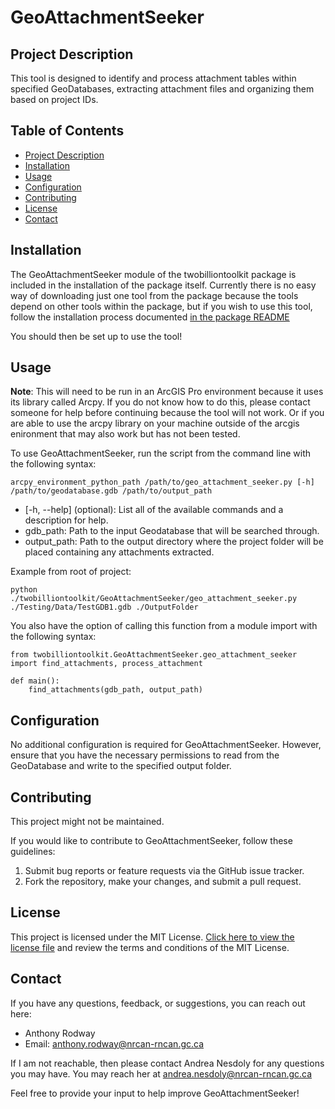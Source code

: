 # GeoAttachmentSeeker

## Project Description

This tool is designed to identify and process attachment tables within specified GeoDatabases, extracting attachment files and organizing them based on project IDs.

## Table of Contents

- [Project Description](#project-description)
- [Installation](#installation)
- [Usage](#usage)
- [Configuration](#configuration)
- [Contributing](#contributing)
- [License](#license)
- [Contact](#contact)

## Installation

The GeoAttachmentSeeker module of the twobilliontoolkit package is included in the installation of the package itself. Currently there is no easy way of downloading just one tool from the package because the tools depend on other tools within the package, but if you wish to use this tool, follow the installation process documented [in the package README](../../README.md)

You should then be set up to use the tool!

## Usage

**Note**: This will need to be run in an ArcGIS Pro environment because it uses its library called Arcpy. If you do not know how to do this, please contact someone for help before continuing because the tool will not work. Or if you are able to use the arcpy library on your machine outside of the arcgis enironment that may also work but has not been tested.

To use GeoAttachmentSeeker, run the script from the command line with the following syntax:
```
arcpy_environment_python_path /path/to/geo_attachment_seeker.py [-h] /path/to/geodatabase.gdb /path/to/output_path
```
- [-h, --help] (optional): List all of the available commands and a description for help.
- gdb_path: Path to the input Geodatabase that will be searched through.
- output_path: Path to the output directory where the project folder will be placed containing any attachments extracted.

Example from root of project:
```
python ./twobilliontoolkit/GeoAttachmentSeeker/geo_attachment_seeker.py ./Testing/Data/TestGDB1.gdb ./OutputFolder
```

You also have the option of calling this function from a module import with the following syntax:
```
from twobilliontoolkit.GeoAttachmentSeeker.geo_attachment_seeker import find_attachments, process_attachment

def main():
    find_attachments(gdb_path, output_path)
```

## Configuration

No additional configuration is required for GeoAttachmentSeeker. However, ensure that you have the necessary permissions to read from the GeoDatabase and write to the specified output folder.

## Contributing

This project might not be maintained.

If you would like to contribute to GeoAttachmentSeeker, follow these guidelines:

1. Submit bug reports or feature requests via the GitHub issue tracker.
2. Fork the repository, make your changes, and submit a pull request.

## License

This project is licensed under the MIT License. [Click here to view the license file](../LICENSE) and review the terms and conditions of the MIT License.

## Contact

If you have any questions, feedback, or suggestions, you can reach out here:

- Anthony Rodway
- Email: anthony.rodway@nrcan-rncan.gc.ca

If I am not reachable, then please contact Andrea Nesdoly for any questions you may have. You may reach her at andrea.nesdoly@nrcan-rncan.gc.ca

Feel free to provide your input to help improve GeoAttachmentSeeker!
